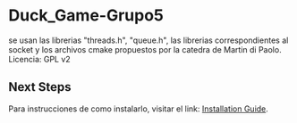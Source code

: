 # Duck_Game-Grupo5

se usan las librerias "threads.h", "queue.h", las librerias correspondientes al socket y los archivos cmake propuestos por la catedra de Martin di Paolo. Licencia: GPL v2

## Next Steps

Para instrucciones de como instalarlo, visitar el link: [Installation Guide]([Entregables/Manual-de-usuario.md](https://github.com/Cristobal710/Duck_Game-Grupo5/blob/main/Entregables/Manual%20de%20usuario.md)).
